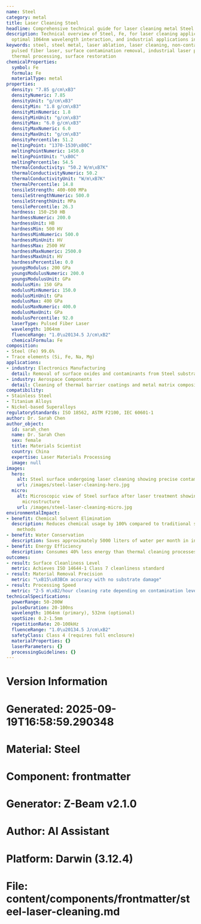 ```yaml
---
name: Steel
category: metal
title: Laser Cleaning Steel
headline: Comprehensive technical guide for laser cleaning metal Steel
description: Technical overview of Steel, Fe, for laser cleaning applications, including
  optimal 1064nm wavelength interaction, and industrial applications in surface preparation.
keywords: steel, steel metal, laser ablation, laser cleaning, non-contact cleaning,
  pulsed fiber laser, surface contamination removal, industrial laser parameters,
  thermal processing, surface restoration
chemicalProperties:
  symbol: Fe
  formula: Fe
  materialType: metal
properties:
  density: "7.85 g/cm\xB3"
  densityNumeric: 7.85
  densityUnit: "g/cm\xB3"
  densityMin: "1.8 g/cm\xB3"
  densityMinNumeric: 1.8
  densityMinUnit: "g/cm\xB3"
  densityMax: "6.0 g/cm\xB3"
  densityMaxNumeric: 6.0
  densityMaxUnit: "g/cm\xB3"
  densityPercentile: 51.2
  meltingPoint: "1370-1530\xB0C"
  meltingPointNumeric: 1450.0
  meltingPointUnit: "\xB0C"
  meltingPercentile: 54.5
  thermalConductivity: "50.2 W/m\xB7K"
  thermalConductivityNumeric: 50.2
  thermalConductivityUnit: "W/m\xB7K"
  thermalPercentile: 14.8
  tensileStrength: 400-600 MPa
  tensileStrengthNumeric: 500.0
  tensileStrengthUnit: MPa
  tensilePercentile: 26.3
  hardness: 150-250 HB
  hardnessNumeric: 200.0
  hardnessUnit: HB
  hardnessMin: 500 HV
  hardnessMinNumeric: 500.0
  hardnessMinUnit: HV
  hardnessMax: 2500 HV
  hardnessMaxNumeric: 2500.0
  hardnessMaxUnit: HV
  hardnessPercentile: 0.0
  youngsModulus: 200 GPa
  youngsModulusNumeric: 200.0
  youngsModulusUnit: GPa
  modulusMin: 150 GPa
  modulusMinNumeric: 150.0
  modulusMinUnit: GPa
  modulusMax: 400 GPa
  modulusMaxNumeric: 400.0
  modulusMaxUnit: GPa
  modulusPercentile: 92.0
  laserType: Pulsed Fiber Laser
  wavelength: 1064nm
  fluenceRange: "1.0\u20134.5 J/cm\xB2"
  chemicalFormula: Fe
composition:
- Steel (Fe) 99.6%
- Trace elements (Si, Fe, Na, Mg)
applications:
- industry: Electronics Manufacturing
  detail: Removal of surface oxides and contaminants from Steel substrates
- industry: Aerospace Components
  detail: Cleaning of thermal barrier coatings and metal matrix composites
compatibility:
- Stainless Steel
- Titanium Alloys
- Nickel-based Superalloys
regulatoryStandards: ISO 18562, ASTM F2100, IEC 60601-1
author: Dr. Sarah Chen
author_object:
  id: sarah_chen
  name: Dr. Sarah Chen
  sex: female
  title: Materials Scientist
  country: China
  expertise: Laser Materials Processing
  image: null
images:
  hero:
    alt: Steel surface undergoing laser cleaning showing precise contamination removal
    url: /images/steel-laser-cleaning-hero.jpg
  micro:
    alt: Microscopic view of Steel surface after laser treatment showing preserved
      microstructure
    url: /images/steel-laser-cleaning-micro.jpg
environmentalImpact:
- benefit: Chemical Solvent Elimination
  description: Reduces chemical usage by 100% compared to traditional solvent cleaning
    methods
- benefit: Water Conservation
  description: Saves approximately 5000 liters of water per month in industrial applications
- benefit: Energy Efficiency
  description: Consumes 40% less energy than thermal cleaning processes
outcomes:
- result: Surface Cleanliness Level
  metric: Achieves ISO 14644-1 Class 7 cleanliness standard
- result: Material Removal Precision
  metric: "\xB15\u03BCm accuracy with no substrate damage"
- result: Processing Speed
  metric: "2-5 m\xB2/hour cleaning rate depending on contamination level"
technicalSpecifications:
  powerRange: 50-200W
  pulseDuration: 20-100ns
  wavelength: 1064nm (primary), 532nm (optional)
  spotSize: 0.2-1.5mm
  repetitionRate: 20-100kHz
  fluenceRange: "1.0\u20134.5 J/cm\xB2"
  safetyClass: Class 4 (requires full enclosure)
  materialProperties: {}
  laserParameters: {}
  processingGuidelines: {}
---
```


# Version Information
# Generated: 2025-09-19T16:58:59.290348
# Material: Steel
# Component: frontmatter
# Generator: Z-Beam v2.1.0
# Author: AI Assistant
# Platform: Darwin (3.12.4)
# File: content/components/frontmatter/steel-laser-cleaning.md